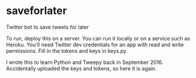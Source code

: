 # saveforlater
Twitter bot to save tweets for later

To run, deploy this on a server. You can run it locally or on a service such as Heroku. You'll need Twitter dev credentials for an app with read and write permissions. Fill in the tokens and keys in keys.py.

I wrote this to learn Python and Tweepy back in September 2016. Accidentally uploaded the keys and tokens, so here it is again.
